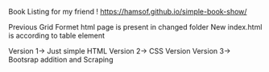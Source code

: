 Book Listing for my friend !
https://hamsof.github.io/simple-book-show/

Previous Grid Formet html page is present in changed folder
New index.html is according to table element


Version 1-> Just simple HTML
Version 2-> CSS Version
Version 3-> Bootsrap addition and Scraping
